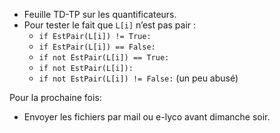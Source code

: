 * Feuille TD-TP sur les quantificateurs.
* Pour tester le fait que `L[i]` n’est pas pair :
  * `if EstPair(L[i]) != True:`
  * `if EstPair(L[i]) == False:`
  * `if not EstPair(L[i]) == True:`
  * `if not EstPair(L[i]):`
  * `if not EstPair(L[i]) != False:` (un peu abusé)

Pour la prochaine fois:

* Envoyer les fichiers par mail ou e-lyco avant dimanche soir.
